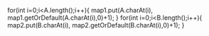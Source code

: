 for(int i=0;i<A.length();i++){
map1.put(A.charAt(i), map1.getOrDefault(A.charAt(i),0)+1);
}
for(int i=0;i<B.length();i++){
map2.put(B.charAt(i), map2.getOrDefault(B.charAt(i),0)+1);
}